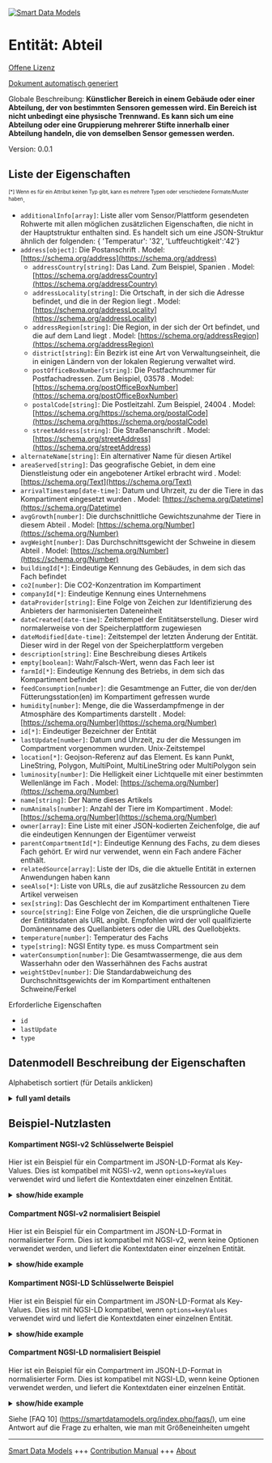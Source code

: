 <!-- 10-Header -->    
[![Smart Data Models](https://smartdatamodels.org/wp-content/uploads/2022/01/SmartDataModels_logo.png "Logo")](https://smartdatamodels.org)    
Entität: Abteil    
===============<!-- /10-Header -->    
<!-- 15-License -->    
[Offene Lizenz](https://github.com/smart-data-models//dataModel.Agrifood/blob/master/Compartment/LICENSE.md)    
[Dokument automatisch generiert](https://docs.google.com/presentation/d/e/2PACX-1vTs-Ng5dIAwkg91oTTUdt8ua7woBXhPnwavZ0FxgR8BsAI_Ek3C5q97Nd94HS8KhP-r_quD4H0fgyt3/pub?start=false&loop=false&delayms=3000#slide=id.gb715ace035_0_60)    
<!-- /15-License -->    
<!-- 20-Description -->    
Globale Beschreibung: **Künstlicher Bereich in einem Gebäude oder einer Abteilung, der von bestimmten Sensoren gemessen wird. Ein Bereich ist nicht unbedingt eine physische Trennwand. Es kann sich um eine Abteilung oder eine Gruppierung mehrerer Stifte innerhalb einer Abteilung handeln, die von demselben Sensor gemessen werden.**    
Version: 0.0.1    
<!-- /20-Description -->    
<!-- 30-PropertiesList -->    
## Liste der Eigenschaften    
<sup><sub>[*] Wenn es für ein Attribut keinen Typ gibt, kann es mehrere Typen oder verschiedene Formate/Muster haben</sub></sup>.    
- `additionalInfo[array]`: Liste aller vom Sensor/Plattform gesendeten Rohwerte mit allen möglichen zusätzlichen Eigenschaften, die nicht in der Hauptstruktur enthalten sind. Es handelt sich um eine JSON-Struktur ähnlich der folgenden: { 'Temperatur': '32', 'Luftfeuchtigkeit':'42'}  - `address[object]`: Die Postanschrift  . Model: [https://schema.org/address](https://schema.org/address)	- `addressCountry[string]`: Das Land. Zum Beispiel, Spanien  . Model: [https://schema.org/addressCountry](https://schema.org/addressCountry)    
	- `addressLocality[string]`: Die Ortschaft, in der sich die Adresse befindet, und die in der Region liegt  . Model: [https://schema.org/addressLocality](https://schema.org/addressLocality)    
	- `addressRegion[string]`: Die Region, in der sich der Ort befindet, und die auf dem Land liegt  . Model: [https://schema.org/addressRegion](https://schema.org/addressRegion)    
	- `district[string]`: Ein Bezirk ist eine Art von Verwaltungseinheit, die in einigen Ländern von der lokalen Regierung verwaltet wird.      
	- `postOfficeBoxNumber[string]`: Die Postfachnummer für Postfachadressen. Zum Beispiel, 03578  . Model: [https://schema.org/postOfficeBoxNumber](https://schema.org/postOfficeBoxNumber)    
	- `postalCode[string]`: Die Postleitzahl. Zum Beispiel, 24004  . Model: [https://schema.org/https://schema.org/postalCode](https://schema.org/https://schema.org/postalCode)    
	- `streetAddress[string]`: Die Straßenanschrift  . Model: [https://schema.org/streetAddress](https://schema.org/streetAddress)    
- `alternateName[string]`: Ein alternativer Name für diesen Artikel  - `areaServed[string]`: Das geografische Gebiet, in dem eine Dienstleistung oder ein angebotener Artikel erbracht wird  . Model: [https://schema.org/Text](https://schema.org/Text)- `arrivalTimestamp[date-time]`: Datum und Uhrzeit, zu der die Tiere in das Kompartiment eingesetzt wurden  . Model: [https://schema.org/Datetime](https://schema.org/Datetime)- `avgGrowth[number]`: Die durchschnittliche Gewichtszunahme der Tiere in diesem Abteil  . Model: [https://schema.org/Number](https://schema.org/Number)- `avgWeight[number]`: Das Durchschnittsgewicht der Schweine in diesem Abteil  . Model: [https://schema.org/Number](https://schema.org/Number)- `buildingId[*]`: Eindeutige Kennung des Gebäudes, in dem sich das Fach befindet  - `co2[number]`: Die CO2-Konzentration im Kompartiment  - `companyId[*]`: Eindeutige Kennung eines Unternehmens  - `dataProvider[string]`: Eine Folge von Zeichen zur Identifizierung des Anbieters der harmonisierten Dateneinheit  - `dateCreated[date-time]`: Zeitstempel der Entitätserstellung. Dieser wird normalerweise von der Speicherplattform zugewiesen  - `dateModified[date-time]`: Zeitstempel der letzten Änderung der Entität. Dieser wird in der Regel von der Speicherplattform vergeben  - `description[string]`: Eine Beschreibung dieses Artikels  - `empty[boolean]`: Wahr/Falsch-Wert, wenn das Fach leer ist  - `farmId[*]`: Eindeutige Kennung des Betriebs, in dem sich das Kompartiment befindet  - `feedConsumption[number]`: die Gesamtmenge an Futter, die von der/den Fütterungsstation(en) im Kompartiment gefressen wurde  - `humidity[number]`: Menge, die die Wasserdampfmenge in der Atmosphäre des Kompartiments darstellt  . Model: [https://schema.org/Number](https://schema.org/Number)- `id[*]`: Eindeutiger Bezeichner der Entität  - `lastUpdate[number]`: Datum und Uhrzeit, zu der die Messungen im Compartment vorgenommen wurden. Unix-Zeitstempel  - `location[*]`: Geojson-Referenz auf das Element. Es kann Punkt, LineString, Polygon, MultiPoint, MultiLineString oder MultiPolygon sein  - `luminosity[number]`: Die Helligkeit einer Lichtquelle mit einer bestimmten Wellenlänge im Fach  . Model: [https://schema.org/Number](https://schema.org/Number)- `name[string]`: Der Name dieses Artikels  - `numAnimals[number]`: Anzahl der Tiere im Kompartiment  . Model: [https://schema.org/Number](https://schema.org/Number)- `owner[array]`: Eine Liste mit einer JSON-kodierten Zeichenfolge, die auf die eindeutigen Kennungen der Eigentümer verweist  - `parentCompartmentId[*]`: Eindeutige Kennung des Fachs, zu dem dieses Fach gehört. Er wird nur verwendet, wenn ein Fach andere Fächer enthält.  - `relatedSource[array]`: Liste der IDs, die die aktuelle Entität in externen Anwendungen haben kann  - `seeAlso[*]`: Liste von URLs, die auf zusätzliche Ressourcen zu dem Artikel verweisen  - `sex[string]`: Das Geschlecht der im Kompartiment enthaltenen Tiere  - `source[string]`: Eine Folge von Zeichen, die die ursprüngliche Quelle der Entitätsdaten als URL angibt. Empfohlen wird der voll qualifizierte Domänenname des Quellanbieters oder die URL des Quellobjekts.  - `temperature[number]`: Temperatur des Fachs  - `type[string]`: NGSI Entity type. es muss Compartment sein  - `waterConsumption[number]`: Die Gesamtwassermenge, die aus dem Wasserhahn oder den Wasserhähnen des Fachs austrat  - `weightStDev[number]`: Die Standardabweichung des Durchschnittsgewichts der im Kompartiment enthaltenen Schweine/Ferkel  <!-- /30-PropertiesList -->    
<!-- 35-RequiredProperties -->    
Erforderliche Eigenschaften    
- `id`  - `lastUpdate`  - `type`  <!-- /35-RequiredProperties -->    
<!-- 40-RequiredProperties -->    
<!-- /40-RequiredProperties -->    
<!-- 50-DataModelHeader -->    
## Datenmodell Beschreibung der Eigenschaften    
Alphabetisch sortiert (für Details anklicken)    
<!-- /50-DataModelHeader -->    
<!-- 60-ModelYaml -->    
<details><summary><strong>full yaml details</strong></summary>      
```yaml    
Compartment:      
  description: Artificial area in a building or department that is measured by certain sensors. A compartment is not necessarily a physical separator. It can be a department or a grouping of several pens within a department that are being measured by the same sensor.      
  properties:      
    additionalInfo:      
      description: 'list of all the raw values sent by the sensor/platform with all the possible extra properties that are not included in the main structure. It is a JSON structure similar to this: { ''temperature'': ''32'', ''humidity'':''42''}'      
      items:      
        properties:      
          parameter:      
            type: string      
          value:      
            type: string      
        type: object      
      type: array      
      x-ngsi:      
        type: Property      
    address:      
      description: The mailing address      
      properties:      
        addressCountry:      
          description: 'The country. For example, Spain'      
          type: string      
          x-ngsi:      
            model: https://schema.org/addressCountry      
            type: Property      
        addressLocality:      
          description: 'The locality in which the street address is, and which is in the region'      
          type: string      
          x-ngsi:      
            model: https://schema.org/addressLocality      
            type: Property      
        addressRegion:      
          description: 'The region in which the locality is, and which is in the country'      
          type: string      
          x-ngsi:      
            model: https://schema.org/addressRegion      
            type: Property      
        district:      
          description: 'A district is a type of administrative division that, in some countries, is managed by the local government'      
          type: string      
          x-ngsi:      
            type: Property      
        postOfficeBoxNumber:      
          description: 'The post office box number for PO box addresses. For example, 03578'      
          type: string      
          x-ngsi:      
            model: https://schema.org/postOfficeBoxNumber      
            type: Property      
        postalCode:      
          description: 'The postal code. For example, 24004'      
          type: string      
          x-ngsi:      
            model: https://schema.org/https://schema.org/postalCode      
            type: Property      
        streetAddress:      
          description: The street address      
          type: string      
          x-ngsi:      
            model: https://schema.org/streetAddress      
            type: Property      
        streetNr:      
          description: Number identifying a specific property on a public street      
          type: string      
          x-ngsi:      
            type: Property      
      type: object      
      x-ngsi:      
        model: https://schema.org/address      
        type: Property      
    alternateName:      
      description: An alternative name for this item      
      type: string      
      x-ngsi:      
        type: Property      
    areaServed:      
      description: The geographic area where a service or offered item is provided      
      type: string      
      x-ngsi:      
        model: https://schema.org/Text      
        type: Property      
    arrivalTimestamp:      
      description: Date and Time at which the animal were inserted in the compartment      
      format: date-time      
      type: string      
      x-ngsi:      
        model: https://schema.org/Datetime      
        type: Property      
    avgGrowth:      
      description: The average growth in weight of the animals in this compartment      
      type: number      
      x-ngsi:      
        model: https://schema.org/Number      
        type: Property      
    avgWeight:      
      description: The average weight of the pigs in this compartment      
      minimum: 0      
      type: number      
      x-ngsi:      
        model: https://schema.org/Number      
        type: Property      
    buildingId:      
      anyOf:      
        - description: Identifier format of any NGSI entity      
          maxLength: 256      
          minLength: 1      
          pattern: ^[\w\-\.\{\}\$\+\*\[\]`|~^@!,:\\]+$      
          type: string      
          x-ngsi:      
            type: Property      
        - description: Identifier format of any NGSI entity      
          format: uri      
          type: string      
          x-ngsi:      
            type: Property      
      description: Unique identifier of a building the compartment is located in      
      x-ngsi:      
        type: Relationship      
    co2:      
      description: The CO2 concentration in the compartment      
      minimum: 0      
      type: number      
      x-ngsi:      
        type: Property      
    companyId:      
      anyOf:      
        - description: Identifier format of any NGSI entity      
          maxLength: 256      
          minLength: 1      
          pattern: ^[\w\-\.\{\}\$\+\*\[\]`|~^@!,:\\]+$      
          type: string      
          x-ngsi:      
            type: Property      
        - description: Identifier format of any NGSI entity      
          format: uri      
          type: string      
          x-ngsi:      
            type: Property      
      description: Unique identifier of a company      
      x-ngsi:      
        type: Relationship      
    dataProvider:      
      description: A sequence of characters identifying the provider of the harmonised data entity      
      type: string      
      x-ngsi:      
        type: Property      
    dateCreated:      
      description: Entity creation timestamp. This will usually be allocated by the storage platform      
      format: date-time      
      type: string      
      x-ngsi:      
        type: Property      
    dateModified:      
      description: Timestamp of the last modification of the entity. This will usually be allocated by the storage platform      
      format: date-time      
      type: string      
      x-ngsi:      
        type: Property      
    description:      
      description: A description of this item      
      type: string      
      x-ngsi:      
        type: Property      
    empty:      
      description: True/False value if the compartment is empty      
      type: boolean      
      x-ngsi:      
        type: Property      
    farmId:      
      anyOf:      
        - description: Identifier format of any NGSI entity      
          maxLength: 256      
          minLength: 1      
          pattern: ^[\w\-\.\{\}\$\+\*\[\]`|~^@!,:\\]+$      
          type: string      
          x-ngsi:      
            type: Property      
        - description: Identifier format of any NGSI entity      
          format: uri      
          type: string      
          x-ngsi:      
            type: Property      
      description: Unique identifier of a farm where the compartment is located in      
      x-ngsi:      
        type: Relationship      
    feedConsumption:      
      description: The total amount of food that has been eaten from the feeding station(s) in the compartment      
      minimum: 0      
      type: number      
      x-ngsi:      
        type: Property      
    humidity:      
      description: Quantity representing the amount of water vapour in the atmosphere in the compartment      
      maximum: 1      
      minimum: 0      
      type: number      
      x-ngsi:      
        model: https://schema.org/Number      
        type: Property      
    id:      
      anyOf:      
        - description: Identifier format of any NGSI entity      
          maxLength: 256      
          minLength: 1      
          pattern: ^[\w\-\.\{\}\$\+\*\[\]`|~^@!,:\\]+$      
          type: string      
          x-ngsi:      
            type: Property      
        - description: Identifier format of any NGSI entity      
          format: uri      
          type: string      
          x-ngsi:      
            type: Property      
      description: Unique identifier of the entity      
      x-ngsi:      
        type: Property      
    lastUpdate:      
      description: Date and time at which the measurements in the compartment were taken. Unix timestamp      
      type: number      
      x-ngsi:      
        type: Property      
    location:      
      description: 'Geojson reference to the item. It can be Point, LineString, Polygon, MultiPoint, MultiLineString or MultiPolygon'      
      oneOf:      
        - description: Geojson reference to the item. Point      
          properties:      
            bbox:      
              items:      
                type: number      
              minItems: 4      
              type: array      
            coordinates:      
              items:      
                type: number      
              minItems: 2      
              type: array      
            type:      
              enum:      
                - Point      
              type: string      
          required:      
            - type      
            - coordinates      
          title: GeoJSON Point      
          type: object      
          x-ngsi:      
            type: GeoProperty      
        - description: Geojson reference to the item. LineString      
          properties:      
            bbox:      
              items:      
                type: number      
              minItems: 4      
              type: array      
            coordinates:      
              items:      
                items:      
                  type: number      
                minItems: 2      
                type: array      
              minItems: 2      
              type: array      
            type:      
              enum:      
                - LineString      
              type: string      
          required:      
            - type      
            - coordinates      
          title: GeoJSON LineString      
          type: object      
          x-ngsi:      
            type: GeoProperty      
        - description: Geojson reference to the item. Polygon      
          properties:      
            bbox:      
              items:      
                type: number      
              minItems: 4      
              type: array      
            coordinates:      
              items:      
                items:      
                  items:      
                    type: number      
                  minItems: 2      
                  type: array      
                minItems: 4      
                type: array      
              type: array      
            type:      
              enum:      
                - Polygon      
              type: string      
          required:      
            - type      
            - coordinates      
          title: GeoJSON Polygon      
          type: object      
          x-ngsi:      
            type: GeoProperty      
        - description: Geojson reference to the item. MultiPoint      
          properties:      
            bbox:      
              items:      
                type: number      
              minItems: 4      
              type: array      
            coordinates:      
              items:      
                items:      
                  type: number      
                minItems: 2      
                type: array      
              type: array      
            type:      
              enum:      
                - MultiPoint      
              type: string      
          required:      
            - type      
            - coordinates      
          title: GeoJSON MultiPoint      
          type: object      
          x-ngsi:      
            type: GeoProperty      
        - description: Geojson reference to the item. MultiLineString      
          properties:      
            bbox:      
              items:      
                type: number      
              minItems: 4      
              type: array      
            coordinates:      
              items:      
                items:      
                  items:      
                    type: number      
                  minItems: 2      
                  type: array      
                minItems: 2      
                type: array      
              type: array      
            type:      
              enum:      
                - MultiLineString      
              type: string      
          required:      
            - type      
            - coordinates      
          title: GeoJSON MultiLineString      
          type: object      
          x-ngsi:      
            type: GeoProperty      
        - description: Geojson reference to the item. MultiLineString      
          properties:      
            bbox:      
              items:      
                type: number      
              minItems: 4      
              type: array      
            coordinates:      
              items:      
                items:      
                  items:      
                    items:      
                      type: number      
                    minItems: 2      
                    type: array      
                  minItems: 4      
                  type: array      
                type: array      
              type: array      
            type:      
              enum:      
                - MultiPolygon      
              type: string      
          required:      
            - type      
            - coordinates      
          title: GeoJSON MultiPolygon      
          type: object      
          x-ngsi:      
            type: GeoProperty      
      x-ngsi:      
        type: GeoProperty      
    luminosity:      
      description: The brightness of a light source of a certain wavelength at the compartment      
      type: number      
      x-ngsi:      
        model: https://schema.org/Number      
        type: Property      
    name:      
      description: The name of this item      
      type: string      
      x-ngsi:      
        type: Property      
    numAnimals:      
      description: Number of animals in the compartment      
      type: number      
      x-ngsi:      
        model: https://schema.org/Number      
        type: Property      
    owner:      
      description: A List containing a JSON encoded sequence of characters referencing the unique Ids of the owner(s)      
      items:      
        anyOf:      
          - description: Identifier format of any NGSI entity      
            maxLength: 256      
            minLength: 1      
            pattern: ^[\w\-\.\{\}\$\+\*\[\]`|~^@!,:\\]+$      
            type: string      
            x-ngsi:      
              type: Property      
          - description: Identifier format of any NGSI entity      
            format: uri      
            type: string      
            x-ngsi:      
              type: Property      
        description: Unique identifier of the entity      
        x-ngsi:      
          type: Property      
      type: array      
      x-ngsi:      
        type: Property      
    parentCompartmentId:      
      anyOf:      
        - description: Identifier format of any NGSI entity      
          maxLength: 256      
          minLength: 1      
          pattern: ^[\w\-\.\{\}\$\+\*\[\]`|~^@!,:\\]+$      
          type: string      
          x-ngsi:      
            type: Property      
        - description: Identifier format of any NGSI entity      
          format: uri      
          type: string      
          x-ngsi:      
            type: Property      
      description: Unique identifier of the  compartment where this compartment is a part of. It is used only when a compartment contains other compartments      
      x-ngsi:      
        type: Relationship      
    relatedSource:      
      description: List of IDs the current entity may have in external applications      
      items:      
        properties:      
          application:      
            anyOf:      
              - description: Identifier format of any NGSI entity      
                maxLength: 256      
                minLength: 1      
                pattern: ^[\w\-\.\{\}\$\+\*\[\]`|~^@!,:\\]+$      
                type: string      
                x-ngsi:      
                  type: Property      
              - description: Identifier format of any NGSI entity      
                format: uri      
                type: string      
                x-ngsi:      
                  type: Property      
            description: Unique identifier of the entity      
            x-ngsi:      
              type: Property      
          applicationEntityId:      
            description: Identifier in the external application      
            type: string      
            x-ngsi:      
              type: Property      
        type: object      
      type: array      
      x-ngsi:      
        type: Property      
    seeAlso:      
      description: list of uri pointing to additional resources about the item      
      oneOf:      
        - items:      
            format: uri      
            type: string      
          minItems: 1      
          type: array      
        - format: uri      
          type: string      
      x-ngsi:      
        type: Property      
    sex:      
      description: The sex of the animals contained in the compartment      
      enum:      
        - M      
        - F      
        - unknown      
        - ""      
      type: string      
      x-ngsi:      
        type: Property      
    source:      
      description: 'A sequence of characters giving the original source of the entity data as a URL. Recommended to be the fully qualified domain name of the source provider, or the URL to the source object'      
      type: string      
      x-ngsi:      
        type: Property      
    temperature:      
      description: Temperature of the compartment      
      type: number      
      x-ngsi:      
        type: Property      
    type:      
      description: NGSI Entity type. it has to be Compartment      
      enum:      
        - Compartment      
      type: string      
      x-ngsi:      
        type: Property      
    waterConsumption:      
      description: The total amount of water that came out from the tap or taps in the compartment      
      minimum: 0      
      type: number      
      x-ngsi:      
        type: Property      
    weightStDev:      
      description: The standard deviation associated to the average weight of the pigs/piglets contained in the compartment      
      type: number      
      x-ngsi:      
        type: Property      
  required:      
    - id      
    - type      
    - lastUpdate      
  type: object      
  x-derived-from: ""      
  x-disclaimer: 'Redistribution and use in source and binary forms, with or without modification, are permitted  provided that the license conditions are met. Copyleft (c) 2022 Contributors to Smart Data Models Program'      
  x-license-url: https://github.com/smart-data-models/dataModel.Agrifood/blob/master/Compartment/LICENSE.md      
  x-model-schema: https://smart-data-models.github.io/dataModel.Agrifood/Compartment/schema.json      
  x-model-tags: ""      
  x-version: 0.0.1      
```    
</details>      
<!-- /60-ModelYaml -->    
<!-- 70-MiddleNotes -->    
<!-- /70-MiddleNotes -->    
<!-- 80-Examples -->    
## Beispiel-Nutzlasten    
#### Kompartiment NGSI-v2 Schlüsselwerte Beispiel    
Hier ist ein Beispiel für ein Compartment im JSON-LD-Format als Key-Values. Dies ist kompatibel mit NGSI-v2, wenn `options=keyValues` verwendet wird und liefert die Kontextdaten einer einzelnen Entität.    
<details><summary><strong>show/hide example</strong></summary>      
```json  
{  
  "id": "a88c6069-86c4-4c09-8621-fc5c58f216e0",  
  "type": "Compartment",  
  "additionalInfo": [  
    {  
      "name": "Farm2FeedTray",  
      "value": "4"  
    },  
    {  
      "name": "Farm2ValveId",  
      "value": ""  
    },  
    {  
      "name": "Farm2DepartmentId",  
      "value": "11"  
    }  
  ],  
  "arrivalTimestamp": "2020-04-14T22:00:00.000Z",  
  "avgGrowth": 1.0,  
  "avgWeight": 45.5,  
  "buildingId": "f6ce5251-e959-4269-9040-8056c6a093d9",  
  "co2": 20,  
  "companyId": "1401c9e0-c441-4bd1-b8d3-fb1194479aa7",  
  "empty": false,  
  "farmId": "7438345c-fdff-45c9-a02f-1d764cbc03a7",  
  "feedConsumption": 8.3,  
  "humidity": 0.7,  
  "lastUpdate": 1589841011000,  
  "luminosity": 3,  
  "name": "",  
  "numAnimals": 22,  
  "outputFeed": 8.2,  
  "parentCompartmentId": "f0ddd929-5a18-479b-9ad6-5947cc2cd05b",  
  "sex": "",  
  "startWeight": 26,  
  "temperature": 25,  
  "waterConsumption": 23,  
  "weightStDev": 2.3  
}  
```  
</details>    
#### Compartment NGSI-v2 normalisiert Beispiel    
Hier ist ein Beispiel für ein Compartment im JSON-LD-Format in normalisierter Form. Dies ist kompatibel mit NGSI-v2, wenn keine Optionen verwendet werden, und liefert die Kontextdaten einer einzelnen Entität.    
<details><summary><strong>show/hide example</strong></summary>      
```json  
{  
  "id": "a88c6069-86c4-4c09-8621-fc5c58f216e0",  
  "type": "Compartment",  
  "additionalInfo": {  
    "type": "StructuredValue",  
    "value": [  
      {  
        "name": "Farm2FeedTray",  
        "value": "4"  
      },  
      {  
        "name": "Farm2ValveId",  
        "value": ""  
      },  
      {  
        "name": "Farm2DepartmentId",  
        "value": "11"  
      }  
    ]  
  },  
  "arrivalTimestamp": {  
    "type": "DateTime",  
    "value": "2020-04-14T22:00:00.000Z"  
  },  
  "avgGrowth": {  
    "type": "Number",  
    "value": 4  
  },  
  "avgWeight": {  
    "type": "Number",  
    "value": 45.5  
  },  
  "buildingId": {  
    "type": "Text",  
    "value": "f6ce5251-e959-4269-9040-8056c6a093d9"  
  },  
  "co2": {  
    "type": "Number",  
    "value": 20  
  },  
  "companyId": {  
    "type": "Text",  
    "value": "1401c9e0-c441-4bd1-b8d3-fb1194479aa7"  
  },  
  "empty": {  
    "type": "Boolean",  
    "value": false  
  },  
  "farmId": {  
    "type": "Text",  
    "value": "7438345c-fdff-45c9-a02f-1d764cbc03a7"  
  },  
  "feedConsumption": {  
    "type": "Number",  
    "value": 8.3  
  },  
  "humidity": {  
    "type": "Number",  
    "value": 0.7  
  },  
  "lastUpdate": {  
    "type": "Number",  
    "value": 1589841011000  
  },  
  "luminosity": {  
    "type": "Number",  
    "value": 3  
  },  
  "name": {  
    "type": "Text",  
    "value": ""  
  },  
  "numAnimals": {  
    "type": "Number",  
    "value": 22  
  },  
  "outputFeed": {  
    "type": "Number",  
    "value": 8.2  
  },  
  "parentCompartmentId": {  
    "type": "Text",  
    "value": "f0ddd929-5a18-479b-9ad6-5947cc2cd05b"  
  },  
  "sex": {  
    "type": "Text",  
    "value": ""  
  },  
  "startWeight": {  
    "type": "Number",  
    "value": 26  
  },  
  "temperature": {  
    "type": "Number",  
    "value": 25  
  },  
  "waterConsumption": {  
    "type": "Number",  
    "value": 23  
  },  
  "weightStDev": {  
    "type": "Number",  
    "value": 2.3  
  }  
}  
```  
</details>    
#### Kompartiment NGSI-LD Schlüsselwerte Beispiel    
Hier ist ein Beispiel für ein Compartment im JSON-LD-Format als Key-Values. Dies ist mit NGSI-LD kompatibel, wenn `options=keyValues` verwendet wird und liefert die Kontextdaten einer einzelnen Entität.    
<details><summary><strong>show/hide example</strong></summary>      
```json  
{  
  "id": "urn:ngsi-ld:a88c6069-86c4-4c09-8621-fc5c58f216e0:001",  
  "type": "Compartment",  
  "additionalInfo": [  
    {  
      "name": "Farm2FeedTray",  
      "value": "4"  
    },  
    {  
      "name": "Farm2ValveId",  
      "value": ""  
    },  
    {  
      "name": "Farm2DepartmentId",  
      "value": "11"  
    }  
  ],  
  "arrivalTimestamp": "2020-04-14T22:00:00.000Z",  
  "avgGrowth": 1.0,  
  "avgWeight": 45.5,  
  "buildingId": "urn:ngsi-ld:f6ce5251-e959-4269-9040-8056c6a093d9:001",  
  "co2": 20,  
  "companyId": "urn:ngsi-ld:1401c9e0-c441-4bd1-b8d3-fb1194479aa7:002",  
  "empty": false,  
  "farmId": "urn:ngsi-ld:7438345c-fdff-45c9-a02f-1d764cbc03a7:005",  
  "feedConsumption": 8.3,  
  "humidity": 0.7,  
  "lastUpdate": 1589841011000,  
  "luminosity": 3,  
  "name": "",  
  "numAnimals": 22,  
  "outputFeed": 8.2,  
  "parentCompartmentId": "urn:ngsi-ld:f0ddd929-5a18-479b-9ad6-5947cc2cd05b:001",  
  "sex": "",  
  "startWeight": 26,  
  "temperature": 25,  
  "waterConsumption": 23,  
  "weightStDev": 2.3,  
  "@context": [  
    "https://raw.githubusercontent.com/smart-data-models/data-models/master/context.jsonld",  
    "https://raw.githubusercontent.com/smart-data-models/dataModel.Agrifood/master/context.jsonld"  
  ]  
}  
```  
</details>    
#### Compartment NGSI-LD normalisiert Beispiel    
Hier ist ein Beispiel für ein Compartment im JSON-LD-Format in normalisierter Form. Dies ist kompatibel mit NGSI-LD, wenn keine Optionen verwendet werden, und liefert die Kontextdaten einer einzelnen Entität.    
<details><summary><strong>show/hide example</strong></summary>      
```json  
{  
  "id": "urn:ngsi-ld:a88c6069-86c4-4c09-8621-fc5c58f216e0:001",  
  "type": "Compartment",  
  "additionalInfo": {  
    "type": "Property",  
    "value": [  
      {  
        "name": "Farm2FeedTray",  
        "value": "4"  
      },  
      {  
        "name": "Farm2ValveId",  
        "value": ""  
      },  
      {  
        "name": "Farm2DepartmentId",  
        "value": "11"  
      }  
    ]  
  },  
  "arrivalTimestamp": {  
    "type": "Property",  
    "value": "2020-04-14T22:00:00.000Z"  
  },  
  "avgGrowth": {  
    "type": "Property",  
    "value": true  
  },  
  "avgWeight": {  
    "type": "Property",  
    "value": 45.5  
  },  
  "buildingId": {  
    "type": "Property",  
    "value": "f6ce5251-e959-4269-9040-8056c6a093d9"  
  },  
  "co2": {  
    "type": "Property",  
    "value": 20  
  },  
  "companyId": {  
    "type": "Property",  
    "value": "urn:ngsi-ld:1401c9e0-c441-4bd1-b8d3-fb1194479aa7:007"  
  },  
  "empty": {  
    "type": "Property",  
    "value": false  
  },  
  "farmId": {  
    "type": "Property",  
    "value": "urn:ngsi-ld:7438345c-fdff-45c9-a02f-1d764cbc03a7:001"  
  },  
  "feedConsumption": {  
    "type": "Property",  
    "value": 8.3  
  },  
  "humidity": {  
    "type": "Property",  
    "value": 0.7  
  },  
  "lastUpdate": {  
    "type": "Property",  
    "value": 1589841011000  
  },  
  "luminosity": {  
    "type": "Property",  
    "value": 3  
  },  
  "name": {  
    "type": "Property",  
    "value": ""  
  },  
  "numAnimals": {  
    "type": "Property",  
    "value": 22  
  },  
  "outputFeed": {  
    "type": "Property",  
    "value": 8.2  
  },  
  "parentCompartmentId": {  
    "type": "Relationship",  
    "object": "urn:ngsi-ld:f0ddd929-5a18-479b-9ad6-5947cc2cd05b:001"  
  },  
  "sex": {  
    "type": "Property",  
    "value": ""  
  },  
  "startWeight": {  
    "type": "Property",  
    "value": 26  
  },  
  "temperature": {  
    "type": "Property",  
    "value": 25  
  },  
  "waterConsumption": {  
    "type": "Property",  
    "value": 23  
  },  
  "weightStDev": {  
    "type": "Property",  
    "value": 2.3  
  },  
  "@context": [  
    "https://raw.githubusercontent.com/smart-data-models/data-models/master/context.jsonld",  
    "https://raw.githubusercontent.com/smart-data-models/dataModel.Agrifood/master/context.jsonld"  
  ]  
}  
```  
</details><!-- /80-Examples -->    
<!-- 90-FooterNotes -->    
<!-- /90-FooterNotes -->    
<!-- 95-Units -->    
Siehe [FAQ 10] (https://smartdatamodels.org/index.php/faqs/), um eine Antwort auf die Frage zu erhalten, wie man mit Größeneinheiten umgeht    
<!-- /95-Units -->    
<!-- 97-LastFooter -->    
---    
[Smart Data Models](https://smartdatamodels.org) +++ [Contribution Manual](https://bit.ly/contribution_manual) +++ [About](https://bit.ly/Introduction_SDM)<!-- /97-LastFooter -->    
